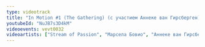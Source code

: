 ```yaml
---
type: videotrack
title: "In Motion #1 (The Gathering) (с участием Аннеке ван Гирсберген)"
youtubeId: "NuJB7s3D4kM"
videoevents: vevt0032
videoartists: ["Stream of Passion", "Марсела Бовио", "Аннеке ван Гирсберген"]
---
```

